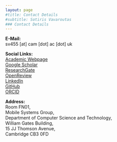 ```yaml
---
layout: page
#title: Contact Details
#subtitle: Sotiris Vavaroutas
### Contact Details
---
```


**E-Mail:**  
sv455 [at] cam [dot] ac [dot] uk

**Social Links:**  
[Academic Webpage](https://www.cst.cam.ac.uk/people/sv455)  
[Google Scholar](https://scholar.google.com/citations?user=2-Jao-MAAAAJ)  
[ResearchGate](https://researchgate.net/profile/Sotirios_Vavaroutas)  
[OpenReview](https://openreview.net/profile?id=~Sotirios_Vavaroutas1)  
[LinkedIn](https://linkedin.com/in/svavaroutas)  
[GitHub](https://github.com/svavaroutas)  
[ORCID](https://orcid.org/0009-0005-8106-1634)  

**Address:**  
Room FN01,  
Mobile Systems Group,  
Department of Computer Science and Technology,  
William Gates Building,  
15 JJ Thomson Avenue,  
Cambridge CB3 0FD
